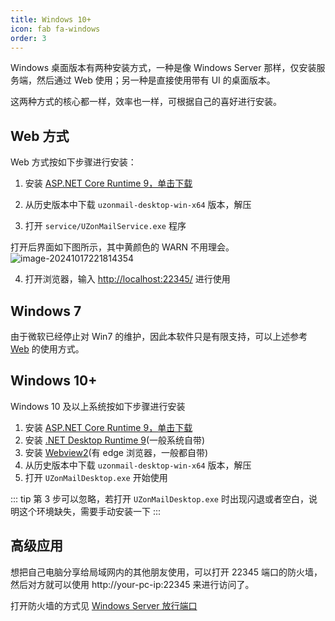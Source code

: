 ```yaml
---
title: Windows 10+
icon: fab fa-windows
order: 3
---
```


Windows 桌面版本有两种安装方式，一种是像 Windows Server 那样，仅安装服务端，然后通过 Web 使用；另一种是直接使用带有 UI 的桌面版本。

这两种方式的核心都一样，效率也一样，可根据自己的喜好进行安装。

## Web 方式

Web 方式按如下步骤进行安装：

1. 安装 [ASP.NET Core Runtime 9，单击下载](https://dotnet.microsoft.com/en-us/download/dotnet/thank-you/runtime-aspnetcore-9.0.2-windows-x64-installer)

2. 从历史版本中下载 `uzonmail-desktop-win-x64` 版本，解压

3. 打开 `service/UZonMailService.exe` 程序

  打开后界面如下图所示，其中黄颜色的 WARN 不用理会。	![image-20241017221814354](https://obs.uamazing.cn:52443/public/files/images/image-20241017221814354.png)

4. 打开浏览器，输入 [http://localhost:22345/](http://localhost:22345/) 进行使用


## Windows 7

由于微软已经停止对 Win7 的维护，因此本软件只是有限支持，可以上述参考 [Web](#web-方式) 的使用方式。

## Windows 10+

Windows 10 及以上系统按如下步骤进行安装

1. 安装 [ASP.NET Core Runtime 9，单击下载](https://dotnet.microsoft.com/en-us/download/dotnet/thank-you/runtime-aspnetcore-9.0.2-windows-x64-installer)
2. 安装 [.NET Desktop Runtime 9](https://dotnet.microsoft.com/en-us/download/dotnet/thank-you/runtime-desktop-9.0.2-windows-x64-installer)(一般系统自带)
3. 安装 [Webview2](https://developer.microsoft.com/zh-cn/microsoft-edge/webview2/)(有 edge 浏览器，一般都自带)
4. 从历史版本中下载 `uzonmail-desktop-win-x64` 版本，解压
5. 打开 `UZonMailDesktop.exe` 开始使用

::: tip
第 3 步可以忽略，若打开 `UZonMailDesktop.exe` 时出现闪退或者空白，说明这个环境缺失，需要手动安装一下
:::

## 高级应用

想把自己电脑分享给局域网内的其他朋友使用，可以打开 22345 端口的防火墙，然后对方就可以使用 http://your-pc-ip:22345 来进行访问了。

打开防火墙的方式见 [Windows Server 放行端口](windows-server#放行端口)